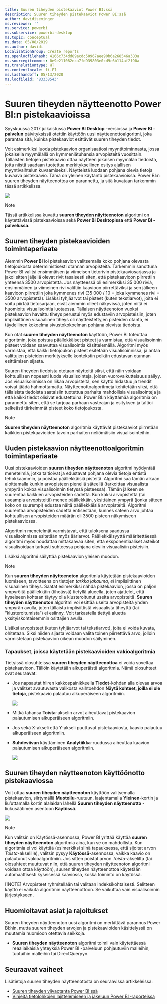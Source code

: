 ```yaml
---
title: Suuren tiheyden pistekaaviot Power BI:ssä
description: Suuren tiheyden pistekaaviot Power BI:ssä
author: davidiseminger
ms.reviewer: ''
ms.service: powerbi
ms.subservice: powerbi-desktop
ms.topic: conceptual
ms.date: 05/08/2019
ms.author: davidi
LocalizationGroup: Create reports
ms.openlocfilehash: 4166c734dd89acdc50967aee90b6a268546a383a
ms.sourcegitcommit: 0e9e211082eca7fd939803e0cd9c6b114af2f90a
ms.translationtype: HT
ms.contentlocale: fi-FI
ms.lasthandoff: 05/13/2020
ms.locfileid: "83338543"
---
```

# <a name="high-density-sampling-in-power-bi-scatter-charts"></a>Suuren tiheyden näytteenotto Power BI:n pistekaavioissa
Syyskuussa 2017 julkaistussa **Power BI Desktop** -versiossa ja **Power BI -palvelun** päivityksissä otettiin käyttöön uusi näytteenottoalgoritmi, joka parantaa sitä, kuinka pistekaaviot esittävät suuren tiheyden tiedot.

Voit esimerkiksi luoda pistekaavion organisaatiosi myyntitoiminnasta, jossa jokaisella myymälällä on kymmeniätuhansia arvopisteitä vuosittain. Tällaisten tietojen pistekaavio ottaa näytteen jokaisen myymälän tiedoista, jotta niistä saadaan tuotettua merkityksellinen esitys ajallisen myyntivaihtelun kuvaamiseksi. Näytteistä luodaan pohjana olevia tietoja kuvaava pistekaavio. Tämä on yleinen käytäntö pistekaavioissa. Power BI:n suuren tiheyden näytteenottoa on parannettu, ja sitä kuvataan tarkemmin tässä artikkelissa.

![](media/desktop-high-density-scatter-charts/high-density-scatter-charts_01.png)

> [!NOTE]
> Tässä artikkelissa kuvattu **suuren tiheyden näytteenoton** algoritmi on käytettävissä pistekaavioissa sekä **Power BI Desktopissa** että **Power BI -palvelussa**.
> 
> 

## <a name="how-high-density-scatter-charts-work"></a>Suuren tiheyden pistekaavioiden toimintaperiaate
Aiemmin **Power BI** loi pistekaavion valitsemalla koko pohjana olevasta tietojoukosta deterministisesti otannan arvopisteitä. Tarkemmin sanottuna Power BI valitsi ensimmäisen ja viimeisen tietorivin pistekaaviosarjassa ja jakoi sitten jäljellä olevat rivit tasaisesti siten, että pistekaavioon piirrettiin yhteensä 3500 arvopistettä. Jos näytteessä oli esimerkiksi 35 000 riviä, ensimmäinen ja viimeinen rivi valittiin kaavioon piirrettäviksi ja sen jälkeen kaavioon piirrettiin joka kymmenes rivi (35 000 / 10 = joka kymmenes rivi = 3500 arvopistettä). Lisäksi tyhjäarvot tai pisteet (kuten tekstiarvot), joita ei voitu piirtää tietosarjaan, eivät aiemmin olleet näkyvissä, joten niitä ei huomioitu visualisointia luotaessa. Tällaisen näytteenoton vuoksi pistekaavion havaittu tiheys perustui myös edustaviin arvopisteisiin, joten implisiittinen visuaalinen tiheys oli näytteistettyjen pisteiden otanta, ei täydellinen kokoelma sivustokokoelman pohjana olevista tiedoista.

Kun otat **suuren tiheyden näytteenoton** käyttöön, Power BI toteuttaa algoritmin, joka poistaa päällekkäiset pisteet ja varmistaa, että visualisoinnin pisteet voidaan saavuttaa visualisointia käsittelemällä. Algoritmi myös varmistaa, että kaikki tietojoukon pisteet esitetään visualisoinnissa, ja antaa valittujen pisteiden merkitykselle kontekstin pelkän edustavan otannan esittämisen sijasta.

Suuren tiheyden tiedoista otetaan näytteitä siksi, että näin voidaan kohtuullisen nopeasti luoda visualisointeja, joiden vuorovaikutteisuus säilyy. Jos visualisoinnissa on liikaa arvopisteitä, sen käyttö hidastuu ja trendit voivat jäädä hahmottamatta. Näytteenottoalgoritmeja kehitetään siksi, että tällaisista tiedoista saataisiin tuotettua parhaita mahdollisia visualisointeja ja että kaikki tiedot olisivat edustettuina. Power BI:n käyttämää algoritmia on parannettu siten, että se tarjoaa parhaan vasteajan ja esityksen ja taltioi selkeästi tärkeimmät pisteet koko tietojoukosta.

> [!NOTE]
> **Suuren tiheyden näytteenoton** algoritmia käyttävät pistekaaviot piirretään kaikkien pistekaavioiden tavoin parhaiten neliömäisiin visualisointeihin.
> 
> 

## <a name="how-the-new-scatter-chart-sampling-algorithm-works"></a>Uuden pistekaavion näytteenottoalgoritmin toimintaperiaate
Uusi pistekaavioiden **suuren tiheyden näytteenoton** algoritmi hyödyntää menetelmiä, jotka taltioivat ja edustavat pohjana olevia tietoja entistä tehokkaammin, ja poistaa päällekkäisiä pisteitä. Algoritmi saa tämän aikaan aloittamalla kunkin arvopisteen pienellä säteellä (tarkoittaa visuaalista ympyrän kokoa visualisoinnin tietyssä pisteessä). Tämän jälkeen se suurentaa kaikkien arvopisteiden sädettä. Kun kaksi arvopistettä (tai useampia arvopisteitä) menee päällekkäin, yksittäinen ympyrä (jonka säteen koko on suurempi) edustaa näitä päällekkäisiä arvopisteitä. Algoritmi suurentaa arvopisteiden sädettä entisestään, kunnes säteen arvo johtaa kohtuullisen arvopisteiden määrän eli 3500 pisteen näkymiseen pistekaaviossa.

Algoritmin menetelmät varmistavat, että tuloksena saadussa visualisoinnissa esitetään myös ääriarvot. Päällekkäisyyttä määritettäessä algoritmi myös noudattaa mittakaavaa siten, että eksponentiaaliset asteikot visualisoidaan tarkasti suhteessa pohjana oleviin visuaalisiin pisteisiin.

Lisäksi algoritmi säilyttää pistekaavion yleisen muodon.

> [!NOTE]
> Kun **suuren tiheyden näytteenoton** algoritmia käytetään pistekaavioiden luomiseen, tavoitteena on tietojen *tarkka jakauma*, *ei* implisiittinen visuaalinen tiheys. Saatat esimerkiksi nähdä pistekaavion, jossa on paljon ympyröitä päällekkäin (tiheässä) tietyllä alueella, joten ajattelet, että kyseiseen kohtaan täytyy olla klusteroitunut useita arvopisteitä. **Suuren tiheyden näytteenoton** algoritmi voi esittää useita arvopisteitä yhden ympyrän avulla, joten tällaista implisiittistä visuaalista tiheyttä (tai ”klusteroitumista”) ei esiinny. Voit tarkastella tiettyä aluetta yksityiskohtaisemmin osittajien avulla.
> 
> 

Lisäksi arvopisteet (kuten tyhjäarvot tai tekstiarvot), joita ei voida kuvata, ohitetaan. Siksi niiden sijasta voidaan valita toinen piirrettävä arvo, jolloin varmistetaan pistekaavion oikean muodon säilyminen.

### <a name="when-the-standard-algorithm-for-scatter-charts-is-used"></a>Tapaukset, joissa käytetään pistekaavioiden vakioalgoritmia
Tietyissä olosuhteissa **suuren tiheyden näytteenottoa** ei voida soveltaa pistekaavioon. Tällöin käytetään alkuperäistä algoritmia. Nämä olosuhteet ovat seuraavat:

* Jos napsautat hiiren kakkospainikkeella **Tiedot**-kohdan alla olevaa arvoa ja valitset avautuvasta valikosta vaihtoehdon **Näytä kohteet, joilla ei ole tietoja**, pistekaavio palautuu alkuperäiseen algoritmiin.
  
  ![](media/desktop-high-density-scatter-charts/high-density-scatter-charts_02.png)
* Mitkä tahansa **Toista**-akselin arvot aiheuttavat pistekaavion palautumisen alkuperäiseen algoritmiin.
* Jos sekä X-akseli että Y-akseli puuttuvat pistekaaviosta, kaavio palautuu alkuperäiseen algoritmiin.
* **Suhdeviivan** käyttäminen **Analytiikka**-ruudussa aiheuttaa kaavion palautumisen alkuperäiseen algoritmiin.
  
  ![](media/desktop-high-density-scatter-charts/high-density-scatter-charts_03.png)

## <a name="how-to-turn-on-high-density-sampling-for-a-scatter-chart"></a>Suuren tiheyden näytteenoton käyttöönotto pistekaaviossa
Voit ottaa **suuren tiheyden näytteenoton** käyttöön valitsemalla pistekaavion, siirtymällä **Muotoilu**-ruutuun, laajentamalla **Yleinen**-kortin ja liu’uttamalla kortin alalaidan lähellä **Suuren tiheyden näytteenotto** -liukusäätimen asentoon **Käytössä**.

![](media/desktop-high-density-scatter-charts/high-density-scatter-charts_04.png)

> [!NOTE]
> Kun valitsin on Käytössä-asennossa, Power BI yrittää käyttää **suuren tiheyden näytteenoton** algoritmia aina, kun se on mahdollista. Kun algoritmia ei voi käyttää (esimerkiksi siinä tapauksessa, että sijoitat arvon *Toista*-akselille), valitsin pysyy **Käytössä**-asennossa, vaikka kaavio on palautunut vakioalgoritmiin. Jos sitten poistat arvon *Toista*-akselilta (tai olosuhteet muuttuvat niin, että suuren tiheyden näytteenoton algoritmi voidaan ottaa käyttöön), suuren tiheyden näytteenottoa käytetään automaattisesti kyseisessä kaaviossa, koska toiminto on käytössä.
> 
> [!NOTE]
> Arvopisteet ryhmitellään tai valitaan indeksikohtaisesti. Selitteen käyttö ei vaikuta algoritmin näytteenottoon. Se vaikuttaa vain visualisoinnin järjestykseen.
> 
> 

## <a name="considerations-and-limitations"></a>Huomioitavat asiat ja rajoitukset
Suuren tiheyden näytteenoton uusi algoritmi on merkittävä parannus Power BI:hin, mutta suuren tiheyden arvojen ja pistekaavioiden käsittelyssä on muutamia huomioon otettavia seikkoja.

* **Suuren tiheyden näytteenoton** algoritmi toimii vain käytettäessä reaaliaikaisia yhteyksiä Power BI -palveluun pohjautuviin malleihin, tuotuihin malleihin tai DirectQueryyn.

## <a name="next-steps"></a>Seuraavat vaiheet

Lisätietoja suuren tiheyden näytteenotosta on seuraavissa artikkeleissa:

* [Suuren tiheyden viivaotanta Power BI:ssä](desktop-high-density-sampling.md)
* [Vihjeitä tietolohkojen lajittelemiseen ja jakeluun Power BI ‑raporteissa](../guidance/report-tips-sort-distribute-data-plots.md)
